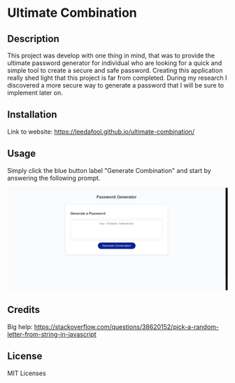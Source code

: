 # Ultimate Combination

## Description

This project was develop with one thing in mind, that was to provide the ultimate password generator for individual who are looking for a quick and simple tool to create a secure and safe password. Creating this application really shed light that this project is far from completed. During my research I discovered a more secure way to generate a password that I will be sure to implement later on.

## Installation

Link to website:
https://leedafool.github.io/ultimate-combination/

## Usage

Simply click the blue button label "Generate Combination" and start by answering the following prompt.

![Screenschot of website](./assets/images/ultimate-combination.png)

## Credits
Big help:
https://stackoverflow.com/questions/38620152/pick-a-random-letter-from-string-in-javascript



## License

MIT Licenses